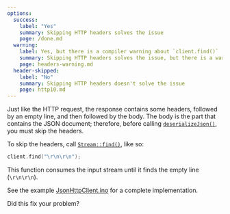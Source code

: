 ```yaml
---
options:
  success:
    label: "Yes"
    summary: Skipping HTTP headers solves the issue
    page: /done.md
  warning:
    label: Yes, but there is a compiler warning about `client.find()`
    summary: Skipping HTTP headers solves the issue, but there is a warning
    page: headers-warning.md
  header-skipped:
    label: "No"
    summary: Skipping HTTP headers doesn't solve the issue
    page: http10.md
---
```


Just like the HTTP request, the response contains some headers, followed by an empty line, and then followed by the body.
The body is the part that contains the JSON document; therefore, before calling [`deserializeJson()`](/v6/api/json/deserializejson/), you must skip the headers.

To skip the headers, call [`Stream::find()`](https://www.arduino.cc/reference/en/language/functions/communication/stream/streamfind/), like so:

```c++
client.find("\r\n\r\n");
```

This function consumes the input stream until it finds the empty line (`\r\n\r\n`).

See the example [JsonHttpClient.ino](/v6/example/http-client/) for a complete implementation.

Did this fix your problem?
